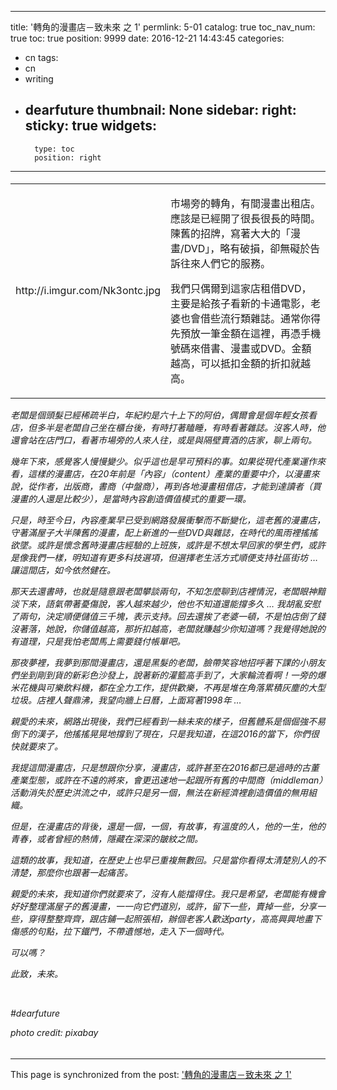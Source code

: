 
---
title: '轉角的漫畫店－致未來 之 1'
permlink: 5-01
catalog: true
toc_nav_num: true
toc: true
position: 9999
date: 2016-12-21 14:43:45
categories:
- cn
tags:
- cn
- writing
- dearfuture
thumbnail: None
sidebar:
    right:
        sticky: true
widgets:
    -
        type: toc
        position: right
---


<html><h6>
<table><tr><td>
<p>http://i.imgur.com/Nk3ontc.jpg</p></td><td>
<p>市場旁的轉角，有間漫畫出租店。應該是已經開了很長很長的時間。陳舊的招牌，寫著大大的「漫畫/DVD」，略有破損，卻無礙於告訴往來人們它的服務。</p>
<p>我們只偶爾到這家店租借DVD，主要是給孩子看新的卡通電影，老婆也會借些流行類雜誌。通常你得先預放一筆金額在這裡，再憑手機號碼來借書、漫畫或DVD。金額越高，可以抵扣金額的折扣就越高。</p>
</td></tr></table>
<p>老闆是個頭髮已經稀疏半白，年紀約是六十上下的阿伯，偶爾會是個年輕女孩看店，但多半是老闆自己坐在櫃台後，有時打著瞌睡，有時看著雜誌。沒客人時，他還會站在店門口，看著市場旁的人來人往，或是與隔壁賣酒的店家，聊上兩句。</p><p>幾年下來，感覺客人慢慢變少。似乎這也是早可預料的事。如果從現代產業運作來看，這樣的漫畫店，在20年前是「內容」（content）產業的重要中介，以漫畫來說，從作者，出版商，書商（中盤商），再到各地漫畫租借店，才能到達讀者（買漫畫的人還是比較少），是當時內容創造價值模式的重要一環。</p>
<p>只是，時至今日，內容產業早已受到網路發展衝擊而不斷變化，這老舊的漫畫店，守著滿屋子大半陳舊的漫畫，配上新進的一些DVD與雜誌，在時代的風雨裡搖搖欲墜。或許是懷念舊時漫畫店經驗的上班族，或許是不想太早回家的學生們，或許是像我們一樣，明知道有更多科技選項，但選擇老生活方式順便支持社區街坊 … 讓這間店，如今依然健在。</p>
<p>那天去還書時，也就是隨意跟老闆攀談兩句，不知怎麼聊到店裡情況，老闆眼神黯淡下來，語氣帶著憂傷說，客人越來越少，他也不知道還能撐多久 … 我胡亂安慰了兩句，決定順便儲值三千塊，表示支持。回去還挨了老婆一頓，不是怕店倒了錢沒著落，她說，你儲值越高，那折扣越高，老闆就賺越少你知道嗎？我覺得她說的有道理，只是我怕老闆馬上需要錢付帳單吧。</p>
<p>那夜夢裡，我夢到那間漫畫店，還是黑髮的老闆，臉帶笑容地招呼著下課的小朋友們坐到剛到貨的新彩色沙發上，說著新的灌籃高手到了，大家輪流看啊！一旁的爆米花機與可樂飲料機，都在全力工作，提供歡樂，不再是堆在角落累積灰塵的大型垃圾。店裡人聲鼎沸，我望向牆上日曆，上面寫著1998年 …</p>
<p>親愛的未來，網路出現後，我們已經看到一絲未來的樣子，但舊體系是個倔強不易倒下的漢子，他搖搖晃晃地撐到了現在，只是我知道，在這2016的當下，你們很快就要來了。</p>
<p>我提這間漫畫店，只是想跟你分享，漫畫店，或許甚至在2016都已是過時的古董產業型態，或許在不遠的將來，會更迅速地一起跟所有舊的中間商（middleman）活動消失於歷史洪流之中，或許只是另一個，無法在新經濟裡創造價值的無用組織。</p>
<p>但是，在漫畫店的背後，還是一個，一個，有故事，有溫度的人，他的一生，他的青春，或者曾經的熱情，隱藏在深深的皺紋之間。</p>
<p>這類的故事，我知道，在歷史上也早已重複無數回。只是當你看得太清楚別人的不清楚，那麼你也跟著一起痛苦。</p>
<p>親愛的未來，我知道你們就要來了，沒有人能擋得住。我只是希望，老闆能有機會好好整理滿屋子的舊漫畫，一一向它們道別，或許，留下一些，賣掉一些，分享一些，穿得整整齊齊，跟店鋪一起照張相，辦個老客人歡送party，高高興興地畫下傷感的句點，拉下鐵門，不帶遺憾地，走入下一個時代。</p>
<p>可以嗎？</p>
<p>此致，未來。</p> 
<p><br></p>
<p>#dearfuture</p>
<p>photo credit: pixabay</p> 
</h6></html>

- - -

This page is synchronized from the post: ['轉角的漫畫店－致未來 之 1'](https://steemit.com/@deanliu/5-01)
